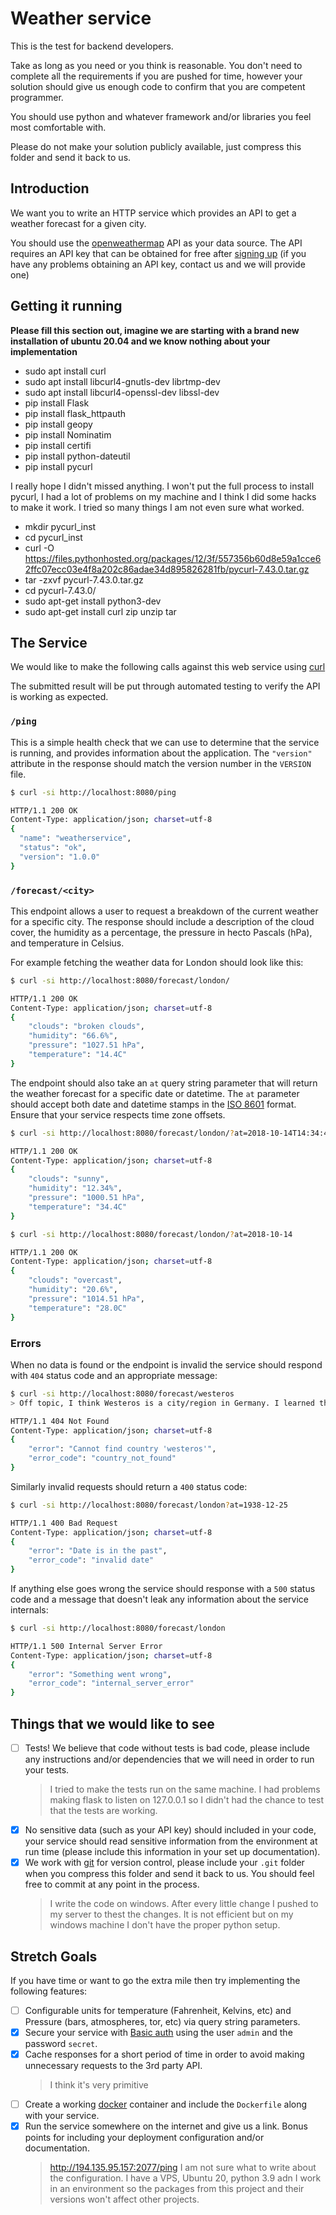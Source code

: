 Weather service
===============

This is the test for backend developers.

Take as long as you need or you think is reasonable. You don't need to
complete all the requirements if you are pushed for time, however your
solution should give us enough code to confirm that you are competent
programmer.

You should use python and whatever framework and/or libraries you feel most
comfortable with.

Please do not make your solution publicly available, just compress this folder
and send it back to us.

Introduction
------------

We want you to write an HTTP service which provides an API to get a weather
forecast for a given city.

You should use the [openweathermap](https://www.openweathermap.org) API as
your data source. The API requires an API key that can be obtained for free
after [signing up](https://home.openweathermap.org/users/sign_up) (if you have
any problems obtaining an API key, contact us and we will provide one)

Getting it running
------------------

**Please fill this section out, imagine we are starting with a brand new
installation of ubuntu 20.04 and we know nothing about your implementation**


- sudo apt install curl
- sudo apt install libcurl4-gnutls-dev librtmp-dev
- sudo apt install libcurl4-openssl-dev libssl-dev
- pip install Flask
- pip install flask_httpauth
- pip install geopy 
- pip install Nominatim
- pip install certifi
- pip install python-dateutil
- pip install pycurl

I really hope I didn't missed anything. I won't put the full process to install pycurl, I had a lot of problems on my machine and I think I did some hacks to make it work. I tried so many things I am not even sure what worked.

- mkdir pycurl_inst
- cd pycurl_inst
- curl -O https://files.pythonhosted.org/packages/12/3f/557356b60d8e59a1cce62ffc07ecc03e4f8a202c86adae34d895826281fb/pycurl-7.43.0.tar.gz
- tar -zxvf pycurl-7.43.0.tar.gz
- cd pycurl-7.43.0/
- sudo apt-get install python3-dev
- sudo apt-get install curl zip unzip tar

The Service
-----------

We would like to make the following calls against this web service using 
[curl](https://curl.haxx.se/)

The submitted result will be put through automated testing to verify the API
is working as expected.

### `/ping`

This is a simple health check that we can use to determine that the service is
running, and provides information about the application. The `"version"`
attribute in the response should match the version number in the `VERSION`
file.

```bash
$ curl -si http://localhost:8080/ping

HTTP/1.1 200 OK
Content-Type: application/json; charset=utf-8
{
  "name": "weatherservice",
  "status": "ok",
  "version": "1.0.0"
}
```

### `/forecast/<city>`

This endpoint allows a user to request a breakdown of the current weather for
a specific city. The response should include a description of the cloud cover,
the humidity as a percentage, the pressure in hecto Pascals (hPa), and
temperature in Celsius.

For example fetching the weather data for London should look like this:

```bash
$ curl -si http://localhost:8080/forecast/london/

HTTP/1.1 200 OK
Content-Type: application/json; charset=utf-8
{
    "clouds": "broken clouds",
    "humidity": "66.6%",
    "pressure": "1027.51 hPa",
    "temperature": "14.4C"
}
```

The endpoint should also take an `at` query string parameter that will
return the weather forecast for a specific date or datetime. The `at`
parameter should accept both date and datetime stamps in the [ISO
8601](https://en.wikipedia.org/wiki/ISO_8601) format. Ensure that your service
respects time zone offsets.

```bash
$ curl -si http://localhost:8080/forecast/london/?at=2018-10-14T14:34:40+0100

HTTP/1.1 200 OK
Content-Type: application/json; charset=utf-8
{
    "clouds": "sunny",
    "humidity": "12.34%",
    "pressure": "1000.51 hPa",
    "temperature": "34.4C"
}

$ curl -si http://localhost:8080/forecast/london/?at=2018-10-14

HTTP/1.1 200 OK
Content-Type: application/json; charset=utf-8
{
    "clouds": "overcast",
    "humidity": "20.6%",
    "pressure": "1014.51 hPa",
    "temperature": "28.0C"
}
```

### Errors

When no data is found or the endpoint is invalid the service should respond
with `404` status code and an appropriate message:

```bash
$ curl -si http://localhost:8080/forecast/westeros
> Off topic, I think Westeros is a city/region in Germany. I learned this because of this assigment :D

HTTP/1.1 404 Not Found
Content-Type: application/json; charset=utf-8
{
    "error": "Cannot find country 'westeros'",
    "error_code": "country_not_found"
}
```

Similarly invalid requests should return a `400` status code:

```bash
$ curl -si http://localhost:8080/forecast/london?at=1938-12-25

HTTP/1.1 400 Bad Request
Content-Type: application/json; charset=utf-8
{
    "error": "Date is in the past",
    "error_code": "invalid date"
}
```

If anything else goes wrong the service should response with a `500` status code
and a message that doesn't leak any information about the service internals:

```bash
$ curl -si http://localhost:8080/forecast/london

HTTP/1.1 500 Internal Server Error
Content-Type: application/json; charset=utf-8
{
    "error": "Something went wrong",
    "error_code": "internal_server_error"
}
```

Things that we would like to see
--------------------------------

* [ ] Tests! We believe that code without tests is bad code, please include any
  instructions and/or dependencies that we will need in order to run your
  tests.
  > I tried to make the tests run on the same machine. I had problems making flask to listen on 127.0.0.1 so I didn't had the chance to test that the tests are working.
* [x] No sensitive data (such as your API key) should included in your code, your
  service should read sensitive information from the environment at run time
  (please include this information in your set up documentation).
* [x] We work with [git](https://git-scm.com/) for version control, please include
  your `.git` folder when you compress this folder and send it back to us. You
  should feel free to commit at any point in the process.
  > I write the code on windows. After every little change I pushed to my server to thest the changes. It is not efficient but on my windows machine I don't have the proper python setup.

Stretch Goals
-------------

If you have time or want to go the extra mile then try implementing the
following features:

* [ ] Configurable units for temperature (Fahrenheit, Kelvins, etc) and Pressure
  (bars, atmospheres, tor, etc) via query string parameters.
* [x] Secure your service with [Basic auth](https://en.wikipedia.org/wiki/Basic_access_authentication)
  using the user `admin` and the password `secret`.
* [x] Cache responses for a short period of time in order to avoid making
  unnecessary requests to the 3rd party API.
  > I think it's very primitive
* [ ] Create a working [docker](https://www.docker.com/) container and include the
  `Dockerfile` along with your service.
* [x] Run the service somewhere on the internet and give us a link. Bonus points
  for including your deployment configuration and/or documentation.
  > http://194.135.95.157:2077/ping
  > I am not sure what to write about the configuration. I have a VPS, Ubuntu 20, python 3.9 adn I work in an environment so the packages from this project and their versions won't affect other projects.
